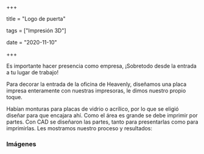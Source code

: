 +++

title = "Logo de puerta"

tags = ["Impresión 3D"]

date = "2020-11-10"

+++

Es importante hacer presencia como empresa, ¡Sobretodo desde la entrada a tu lugar de trabajo!

Para decorar la entrada de la oficina de Heavenly, diseñamos una placa impresa enteramente con nuestras impresoras, le dimos nuestro propio toque.

Habían monturas para placas de vidrio o acrílico, por lo que se eligió diseñar para que encajara ahí. Como el área es grande se debe imprimir por partes. Con CAD se diseñaron las partes, tanto para presentarlas como para imprimirlas. Les mostramos nuestro proceso y resultados:

### Imágenes
